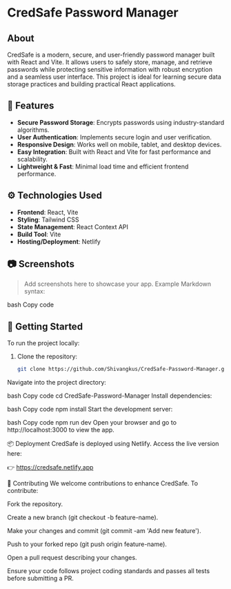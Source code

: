 # CredSafe Password Manager

## About

CredSafe is a modern, secure, and user-friendly password manager built with React and Vite. It allows users to safely store, manage, and retrieve passwords while protecting sensitive information with robust encryption and a seamless user interface. This project is ideal for learning secure data storage practices and building practical React applications.

## 🔐 Features

- **Secure Password Storage**: Encrypts passwords using industry-standard algorithms.
- **User Authentication**: Implements secure login and user verification.
- **Responsive Design**: Works well on mobile, tablet, and desktop devices.
- **Easy Integration**: Built with React and Vite for fast performance and scalability.
- **Lightweight & Fast**: Minimal load time and efficient frontend performance.

## ⚙️ Technologies Used

- **Frontend**: React, Vite
- **Styling**: Tailwind CSS
- **State Management**: React Context API
- **Build Tool**: Vite
- **Hosting/Deployment**: Netlify

## 📷 Screenshots

> Add screenshots here to showcase your app. Example Markdown syntax:



bash
Copy code

## 🚀 Getting Started

To run the project locally:

1. Clone the repository:

   ```bash
   git clone https://github.com/Shivangkus/CredSafe-Password-Manager.git
Navigate into the project directory:

bash
Copy code
cd CredSafe-Password-Manager
Install dependencies:

bash
Copy code
npm install
Start the development server:

bash
Copy code
npm run dev
Open your browser and go to http://localhost:3000 to view the app.

📦 Deployment
CredSafe is deployed using Netlify. Access the live version here:

👉 https://credsafe.netlify.app

🤝 Contributing
We welcome contributions to enhance CredSafe. To contribute:

Fork the repository.

Create a new branch (git checkout -b feature-name).

Make your changes and commit (git commit -am 'Add new feature').

Push to your forked repo (git push origin feature-name).

Open a pull request describing your changes.

Ensure your code follows project coding standards and passes all tests before submitting a PR.
